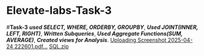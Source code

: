 # Elevate-labs-Task-3
#**Task-3**
***used SELECT, WHERE, ORDERBY, GROUPBY***,
***Used JOINT(INNER, LEFT, RIGHT)***,
***Written Subqueries***,
***Used Aggregate Functions(SUM, AVERAGE)***,
***Created views for Analysis***.
[Uploading Screenshot 2025-04-24 222601.pdf…]()
[SQL.zip](https://github.com/user-attachments/files/20230722/SQL.zip)

